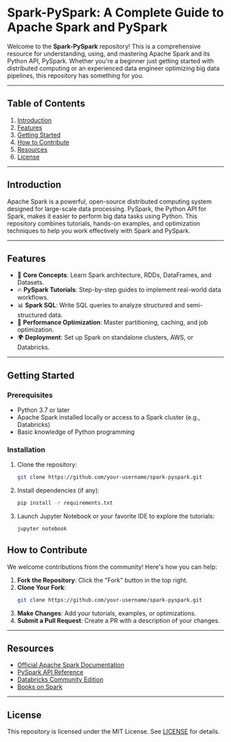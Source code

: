 
# **Spark-PySpark: A Complete Guide to Apache Spark and PySpark**

Welcome to the **Spark-PySpark** repository! This is a comprehensive resource for understanding, using, and mastering Apache Spark and its Python API, PySpark. Whether you're a beginner just getting started with distributed computing or an experienced data engineer optimizing big data pipelines, this repository has something for you.

---

## **Table of Contents**

1. [Introduction](#introduction)
2. [Features](#features)
3. [Getting Started](#getting-started)
4. [How to Contribute](#how-to-contribute)
5. [Resources](#resources)
6. [License](#license)

---

## **Introduction**

Apache Spark is a powerful, open-source distributed computing system designed for large-scale data processing. PySpark, the Python API for Spark, makes it easier to perform big data tasks using Python. This repository combines tutorials, hands-on examples, and optimization techniques to help you work effectively with Spark and PySpark.

---

## **Features**

- 🌟 **Core Concepts**: Learn Spark architecture, RDDs, DataFrames, and Datasets.
- 🔥 **PySpark Tutorials**: Step-by-step guides to implement real-world data workflows.
- 📊 **Spark SQL**: Write SQL queries to analyze structured and semi-structured data.
- 🚀 **Performance Optimization**: Master partitioning, caching, and job optimization.
- 🌍 **Deployment**: Set up Spark on standalone clusters, AWS, or Databricks.

---

## **Getting Started**

### **Prerequisites**

- Python 3.7 or later
- Apache Spark installed locally or access to a Spark cluster (e.g., Databricks)
- Basic knowledge of Python programming

### **Installation**

1. Clone the repository:
   ```bash
   git clone https://github.com/your-username/spark-pyspark.git
   ```

2. Install dependencies (if any):
   ```bash
   pip install -r requirements.txt
   ```

3. Launch Jupyter Notebook or your favorite IDE to explore the tutorials:
   ```bash
   jupyter notebook
   ```

## **How to Contribute**

We welcome contributions from the community! Here's how you can help:

1. **Fork the Repository**: Click the "Fork" button in the top right.
2. **Clone Your Fork**:
   ```bash
   git clone https://github.com/your-username/spark-pyspark.git
   ```
3. **Make Changes**: Add your tutorials, examples, or optimizations.
4. **Submit a Pull Request**: Create a PR with a description of your changes.

---

## **Resources**

- [Official Apache Spark Documentation](https://spark.apache.org/docs/latest/)
- [PySpark API Reference](https://spark.apache.org/docs/latest/api/python/)
- [Databricks Community Edition](https://community.cloud.databricks.com/)
- [Books on Spark](https://www.oreilly.com/library/view/learning-spark/)

---

## **License**

This repository is licensed under the MIT License. See [LICENSE](LICENSE) for details.
